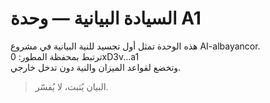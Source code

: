 # السيادة البيانية — وحدة A1

هذه الوحدة تمثل أول تجسيد للنية البيانية في مشروع AI-albayancor.  
ترتبط بمحفظة المطور: 0xD3v...a1  
وتخضع لقواعد الميزان والنية دون تدخل خارجي.

> البيان يُثبت، لا يُفسّر.

